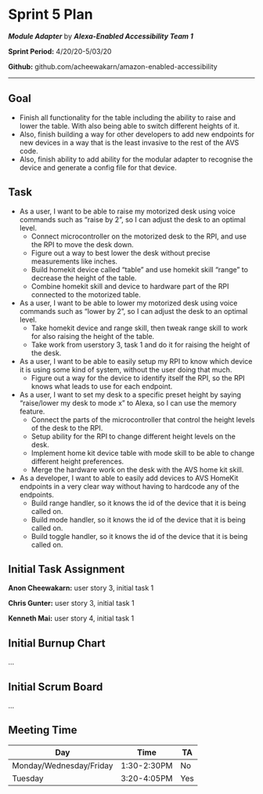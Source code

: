 # Sprint 5 Plan

***Module Adapter*** by  ***Alexa-Enabled Accessibility Team 1***

**Sprint Period:** 4/20/20-5/03/20

**Github:** github.com/acheewakarn/amazon-enabled-accessibility

---

## Goal

- Finish all functionality for the table including the ability to raise and lower the table. With also being able to switch different heights of it.
- Also, finish building a way for other developers to add new endpoints for new devices in a way that is the least invasive to the rest of the AVS code.
- Also, finish ability to add ability for the modular adapter to recognise the device and generate a config file for that device.

## Task

- As a user, I want to be able to raise my motorized desk using voice commands such as “raise by 2”, so I can adjust the desk to an optimal level.
  - Connect microcontroller on the motorized desk to the RPI, and use the RPI to move the desk down.
  - Figure out a way to best lower the desk without precise measurements like inches.
  - Build homekit device called “table” and use homekit skill “range” to decrease the height of the table. 
  - Combine homekit skill and device to hardware part of the RPI connected to the motorized table.
- As a user, I want to be able to lower my motorized desk using voice commands such as “lower by 2”, so I can adjust the desk to an optimal level.
  - Take homekit device and range skill, then tweak range skill to work for also raising the height of the table.
  - Take work from userstory 3, task 1 and do it for raising the height of the desk.
- As a user, I want to be able to easily setup my RPI to know which device it is using some kind of system, without the user doing that much.
  - Figure out a way for the device to identify itself the RPI, so the RPI knows what leads to use for each endpoint.
- As a user, I want to set my desk to a specific preset height by saying “raise/lower my desk to mode x” to Alexa, so I can use the memory feature.
  - Connect the parts of the microcontroller that control the height levels of the desk to the RPI.
  - Setup ability for the RPI to change different height levels on the desk.
  - Implement home kit device table with mode skill to be able to change different height preferences.
  - Merge the hardware work on the desk with the AVS home kit skill.
- As a developer, I want to able to easily add devices to AVS HomeKit endpoints in a very clear way without having to hardcode any of the endpoints.
  - Build range handler, so it knows the id of the device that it is being called on.
  - Build mode handler, so it knows the id of the device that it is being called on.
  - Build toggle handler, so it knows the id of the device that it is being called on.

## Initial Task Assignment

**Anon Cheewakarn:** user story 3, initial task 1

**Chris Gunter:** user story 3, initial task 1

**Kenneth Mai:** user story 4, initial task 1


## Initial Burnup Chart

...

## Initial Scrum Board

...

## Meeting Time

|Day|Time|TA|
|------|------|------|
|Monday/Wednesday/Friday|1:30-2:30PM|No|
|Tuesday|3:20-4:05PM|Yes|

